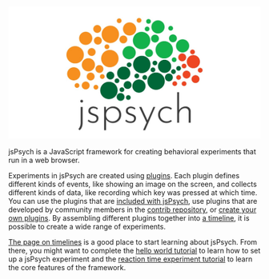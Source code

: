 #

![jsPsych](img/jspsych-logo.jpg)

jsPsych is a JavaScript framework for creating behavioral experiments that run in a web browser. 

Experiments in jsPsych are created using [plugins](/overview/plugins). 
Each plugin defines different kinds of events, like showing an image on the screen, and collects different kinds of data, like recording which key was pressed at which time. 
You can use the plugins that are [included with jsPsych](/plugins/list-of-plugins), use plugins that are developed by community members in the [contrib repository](https://github.com/jspsych/jspsych-contrib), or [create your own plugins](/developers/plugin-development/).
By assembling different plugins together into [a timeline](/overview/timeline), it is possible to create a wide range of experiments. 

[The page on timelines](overview/timeline.md) is a good place to start learning about jsPsych. 
From there, you might want to complete the [hello world tutorial](tutorials/hello-world.md) to learn how to set up a jsPsych experiment and the [reaction time experiment tutorial](tutorials/rt-task.md) to learn the core features of the framework.
